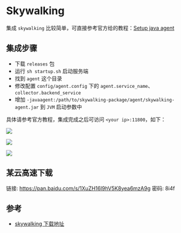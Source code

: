 # Skywalking

集成 `skywalking` 比较简单，可直接参考官方给的教程：[Setup java agent](https://github.com/apache/skywalking/blob/v7.0.0/docs/en/setup/service-agent/java-agent/README.md)

## 集成步骤

- 下载 `releases` 包
- 运行 `sh startup.sh` 启动服务端
- 找到 `agent` 这个目录
- 修改配置 `config/agent.config` 下的 `agent.service_name`、`collector.backend_service`
- 增加 `-javaagent:/path/to/skywalking-package/agent/skywalking-agent.jar` 到 `JVM` 启动参数中

具体请参考官方教程，集成完成之后可访问 `<your ip>:11800`，如下：

![](http://rexlin600-blog.oss-cn-chengdu.aliyuncs.com/2020-05-03-050620.png)

![](http://rexlin600-blog.oss-cn-chengdu.aliyuncs.com/2020-05-03-050739.png)

![](http://rexlin600-blog.oss-cn-chengdu.aliyuncs.com/2020-05-03-050753.png)

## 某云高速下载

链接: https://pan.baidu.com/s/1XuZH16l9hV5K8yea6mzA9g  密码: 8i4f


## 参考

 - [skywalking 下载地址](http://skywalking.apache.org/downloads/)
